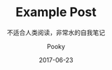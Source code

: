 ---
layout:     post
title:      "Example Post"
subtitle:   "不适合人类阅读，非常水的自我笔记"
date:       2017-06-23
author:     "Pooky"
header-img: "img/post-bg-unix-linux.jpg"
tags:
    - OS
    - Unix
    - Linux
---